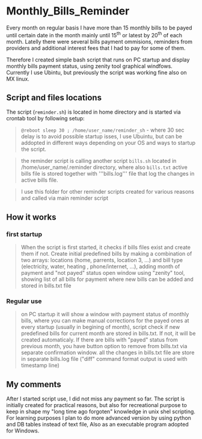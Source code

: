 # Monthly_Bills_Reminder
Every month on regular basis I have more than 15 monthly bills to be payed until certain date in the month mainly until 15<sup>th</sup> or latest by 20<sup>th</sup> of each month. Latelly there were several bills payment ommisions, reminders from providers and additional interest fees that I had to pay for some of them.

Therefore I created simple bash script that runs on PC startup and display monthly bills payment status, using zenity tool graphical windfows. Currently I use Ubintu, but previously the script was working fine also on MX linux. 

## Script and files locations
The script (```reminder.sh```) is located in home directory and is started via crontab tool by following setup:
> ``` @reboot sleep 30 ; /home/user_name/reminder_sh ``` - where 30 sec delay is to avoid possible startup isses, I use Ubuintu, but can be addopted  in different ways depending on your OS and ways to startup the script. 

> the reminder script is calling another script ```bills.sh``` located in /home/user_name/.reminder directory, where also ```bills.txt``` active bills file is stored together with '''bills.log''' file that log the changes in active bills file. 

> I use this folder for other reminder scripts created for various reasons and called via main reminder script


## How it works

### first startup
> When the script is first started, it checks if bills files exist and create them if not.
> Create initial predefined bills by making a combination of two arrays: locations (home, parrents, location 3, ...)  and bill type (electricity, water, heating , phone/internet, ...), adding month of payment and "not payed" status 
> open window using "zenity" tool, showing list of all bills for payment where new bills can be added and stored in bills.txt file  

### Regular use
> on PC startup it will show a window with payment status of monthly bills, where you can make manual corrections for the payed ones 
> at every startup (usually in begining of month), script check if new predefined bills for current month are stored in bills.txt. If not, it will be created automaticaly.
> If there are bills with "payed" status from previous month, you have button option to remove from bills.txt via separate confirmation window.
> all the changes in bills.txt file are store in separate bills.log file ("diff" command format output is used with timestamp line)

## My comments
After I started script use, I did not miss any payment so far.
The script is initially created for practical reasons, but also for recreational purpose to keep in shape my "long time ago forgoten" knowledge in unix shel scripting.
For learning purposes I plan to do more advanced version by using python and DB tables instead of text file, Also as an executable program adopted for Windows.

